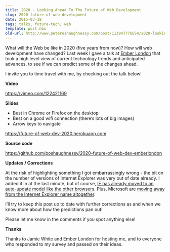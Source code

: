 ```yaml
---
title: 2020 - Looking Ahead To The Future of Web Development
slug: 2020-future-of-web-development
date: 2015-03-18
tags: talks, future-tech, web
template: post.hbs 
old-url: http://www.peteroshaughnessy.com/post/113947776654/2020-looking-ahead-to-the-future-of-web
---
```


What will the Web be like in 2020 (five years from now)? How will web
development have changed? Last week I gave a talk at [Ember
London](http://www.meetup.com/London-Emberjs-User-Group/events/218940841/) that
took a high level view of current technology trends and anticipated
advances, to see if we can predict some of the changes ahead.

I invite you to time travel with me, by checking out the talk below!

**Video**

<https://vimeo.com/122421169>

**Slides**

-   Best in Chrome or Firefox on the desktop
-   Best on a good wifi connection (there’s lots of big images)
-   Arrow keys to navigate

<https://future-of-web-dev-2020.herokuapp.com>

**Source code**

<https://github.com/poshaughnessy/2020-future-of-web-dev-emberlondon>

**Updates / Corrections**

At the risk of highlighting something I got embarrassingly wrong - the
bit on the number of versions of Internet Explorer was very out of date
already. I added it in at the last minute, but of course, [IE has
already moved to an auto-update model like the other
browsers](http://www.geek.com/news/microsoft-decides-to-automatically-update-internet-explorer-for-everyone-1449517/).
Plus, Microsoft are [moving away from the Internet Explorer name
altogether](http://www.theverge.com/2015/3/17/8230631/microsoft-is-killing-off-the-internet-explorer-brand).

I’ll try to keep this post up to date with further corrections as and
when we know more about how the predictions pan out!

Please let me know in the comments if you spot anything else!

**Thanks**

Thanks to Jamie White and Ember London for hosting me, and to everyone
who responded to my survey and passed on their ideas.

